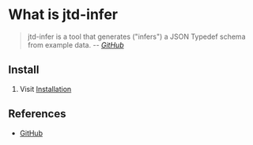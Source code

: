 # What is jtd-infer

> jtd-infer is a tool that generates ("infers") a JSON Typedef schema from example data.
> -- *[GitHub](https://github.com/jsontypedef/json-typedef-infer)*

## Install

1. Visit [Installation]

## References

- [GitHub]

[GitHub]: https://github.com/jsontypedef/json-typedef-infer
[Installation]: https://github.com/jsontypedef/json-typedef-infer#installation
